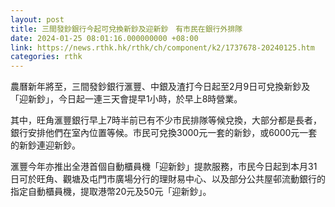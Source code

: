 ```yaml
---
layout: post
title: 三間發鈔銀行今起可兌換新鈔及迎新鈔　有市民在銀行外排隊
date: 2024-01-25 08:01:16.000000000 +08:00
link: https://news.rthk.hk/rthk/ch/component/k2/1737678-20240125.htm
categories: rthk
---
```


農曆新年將至，三間發鈔銀行滙豐、中銀及渣打今日起至2月9日可兌換新鈔及「迎新鈔」，今日起一連三天會提早1小時，於早上8時營業。

其中，旺角滙豐銀行早上7時半前已有不少市民排隊等候兌換，大部分都是長者，銀行安排他們在室內位置等候。市民可兌換3000元一套的新鈔，或6000元一套的新鈔連迎新鈔。

滙豐今年亦推出全港首個自動櫃員機「迎新鈔」提款服務，市民今日起到本月31日可於旺角、觀塘及屯門市廣場分行的理財易中心、以及部分公共屋邨流動銀行的指定自動櫃員機，提取港幣20元及50元「迎新鈔」。
